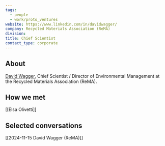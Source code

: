 ```yaml
---
tags:
  - people
  - work/proto_ventures
website: https://www.linkedin.com/in/davidwagger/
company: Recycled Materials Association (ReMA)
division: 
title: Chief Scientist
contact_type: corporate
---
```

## About
[David Wagger](https://www.linkedin.com/in/davidwagger/), Chief Scientist / Director of Environmental Management at the Recycled Materials Association (ReMA).

## How we met
[[Elsa Olivetti]]

## Selected conversations
[[2024-11-15 David Wagger (ReMA)]]
